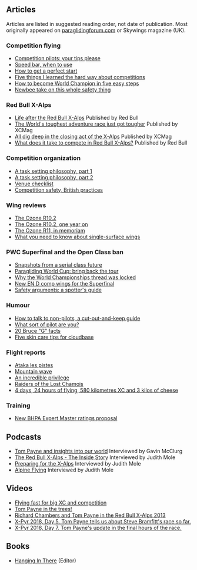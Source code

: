 ## Articles

Articles are listed in suggested reading order, not date of publication. Most
originally appeared on [paraglidingforum.com](https://paraglidingforum.com) or
Skywings magazine (UK).

### Competition flying

 - [Competition pilots: your tips please](articles/competition-pilots-your-tips-please.md)
 - [Speed bar, when to use](articles/speed-bar-when-to-use.md)
 - [How to get a perfect start](articles/how-to-get-a-perfect-start.md)
 - [Five things I learned the hard way about competitions](articles/five-things-i-learned-the-hard-way-about-competitions.md)
 - [How to become World Champion in five easy steps](articles/how-to-become-world-champion-in-five-easy-steps.md)
 - [Newbee take on this whole safety thing](articles/newbee-take-on-this-whole-safety-thing.md)

### Red Bull X-Alps

 - [Life after the Red Bull X-Alps](https://www.redbullxalps.com/news/article/life-after-the-red-bull-x-alps.html) Published by Red Bull
 - [The World's toughest adventure race just got tougher](http://xcmag.com/news/the-worlds-toughest-adventure-race-just-got-tougher/) Published by XCMag
 - [All dig deep in the closing act of the X-Alps](http://xcmag.com/news/red-bull-x-alps-2017-all-dig-deep-in-the-closing-act/) Published by XCMag
 - [What does it take to compete in Red Bull X-Alps?](https://www.redbullxalps.com/news/article/what-does-it-take-to-compete-in-the-red-bull-x-alps.html) Published by Red Bull

### Competition organization

 - [A task setting philosophy, part 1](articles/a-task-setting-philosophy-part-1.md)
 - [A task setting philosophy, part 2](articles/a-task-setting-philosophy-part-2.md)
 - [Venue checklist](articles/venue-checklist.md)
 - [Competition safety, British practices](articles/competition-safety-british-practices.md)

### Wing reviews

 - [The Ozone R10.2](articles/ozone-r10.2.md)
 - [The Ozone R10.2, one year on](articles/ozone-r10.2-one-year-on.md)
 - [The Ozone R11, in memoriam](articles/ozone-r11-in-memoriam.md)
 - [What you need to know about single-surface wings](http://twpayne.blogspot.com/2018/12/what-you-need-to-know-about-single.html)

### PWC Superfinal and the Open Class ban

 - [Snapshots from a serial class future](articles/snapshots-from-a-serial-class-future.md)
 - [Paragliding World Cup: bring back the tour](articles/paragliding-world-cup-bring-back-the-tour.md)
 - [Why the World Championships thread was locked](articles/why-the-world-championships-thread-was-locked.md)
 - [New EN D comp wings for the Superfinal](articles/new-en-d-comp-wings-for-the-superfinal.md)
 - [Safety arguments: a spotter's guide](articles/safety-arguments-a-spotters-guide.md)

### Humour

 - [How to talk to non-pilots, a cut-out-and-keep guide](articles/how-to-talk-to-non-pilots.md)
 - [What sort of pilot are you?](articles/what-sort-of-pilot-are-you.md)
 - [20 Bruce "G" facts](articles/20-bruce-g-facts.md)
 - [Five skin care tips for cloudbase](articles/five-skin-care-tips-for-cloudbase.md)

### Flight reports

 - [Ataka les pistes](http://twpayne.blogspot.com/2006/01/ataka-les-pistes.html)
 - [Mountain wave](http://twpayne.blogspot.com/2006/11/mountain-wave.html)
 - [An incredible privilege](http://twpayne.blogspot.com/2007/11/chamonix-dent-darclusaz-out-and-return.html)
 - [Raiders of the Lost Chamois](http://twpayne.blogspot.com/2008/10/raiders-of-lost-chamois.html)
 - [4 days, 24 hours of flying, 580 kilometres XC and 3 kilos of cheese](http://twpayne.blogspot.com/2010/06/4-days-24-hours-of-flying-580.html)

### Training

 - [New BHPA Expert Master ratings proposal](articles/new-bhpa-expert-master-ratings-proposal.md)

## Podcasts

 - [Tom Payne and insights into our world](https://www.cloudbasemayhem.com/episode-34-tom-payne-and-insights-into-our-world/) Interviewed by Gavin McClurg
 - [The Red Bull X-Alps - The Inside Story](https://www.theparaglider.com/podcasts/the-red-bull-x-alps-the-inside-story-22) Interviewed by Judith Mole
 - [Preparing for the X-Alps](https://www.theparaglider.com/podcasts/preparing-for-the-x-alps-24) Interviewed by Judith Mole
 - [Alpine Flying](https://www.theparaglider.com/podcasts/alpine-flying-26) Interviewed by Judith Mole

## Videos

 - [Flying fast for big XC and competition](https://youtu.be/LlEH4B8xElc)
 - [Tom Payne in the trees!](https://www.facebook.com/redbullxalps/videos/102282494505/)
 - [Richard Chambers and Tom Payne in the Red Bull X-Alps 2013](https://www.youtube.com/watch?v=QJNGRMUdnmw)
 - [X-Pyr 2018, Day 5. Tom Payne tells us about Steve Bramfitt's race so far.](https://www.youtube.com/watch?v=jp6cFMeiX3E)
 - [X-Pyr 2018, Day 7. Tom Payne's update in the final hours of the race.](https://www.youtube.com/watch?v=YhZxMMLMM48)

## Books

 - [Hanging In There](https://www.amazon.com/Hanging-There-take-Worlds-Toughest/dp/1482354462) (Editor)
